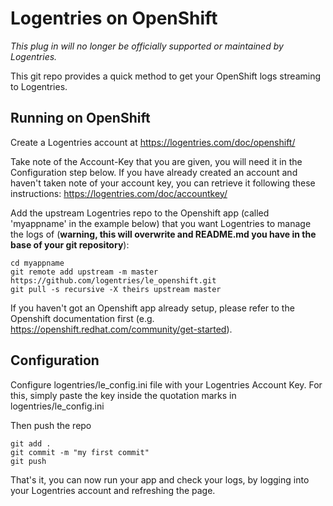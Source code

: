 Logentries on OpenShift
======================

*This plug in will no longer be officially supported or maintained by Logentries.<br>*

This git repo provides a quick method to get your OpenShift logs streaming to Logentries.

Running on OpenShift
----------------------------

Create a Logentries account at https://logentries.com/doc/openshift/

Take note of the Account-Key that you are given, you will need it in the Configuration step below. If you have already created an account and haven't taken note of your account key, you can retrieve it following these instructions: 
https://logentries.com/doc/accountkey/

Add the upstream Logentries repo to the Openshift app (called 'myappname' in the example below) that you want Logentries to manage the logs of (**warning, this will overwrite and README.md you have in the base of your git repository**): 

	cd myappname
	git remote add upstream -m master https://github.com/logentries/le_openshift.git
	git pull -s recursive -X theirs upstream master

If you haven't got an Openshift app already setup, please refer to the Openshift documentation first (e.g. https://openshift.redhat.com/community/get-started).

Configuration
-------------

Configure logentries/le_config.ini file with your Logentries Account Key. For this, simply paste the key inside the quotation marks in logentries/le_config.ini

Then push the repo

	git add .
	git commit -m "my first commit"
	git push

That's it, you can now run your app and check your logs, by logging into your Logentries account and refreshing the page.
